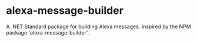 # alexa-message-builder
A .NET Standard package for building Alexa messages. Inspired by the NPM package 'alexa-message-builder'.
